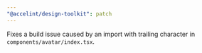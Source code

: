 ```yaml
---
"@accelint/design-toolkit": patch
---
```


Fixes a build issue caused by an import with trailing character in `components/avatar/index.tsx`.
